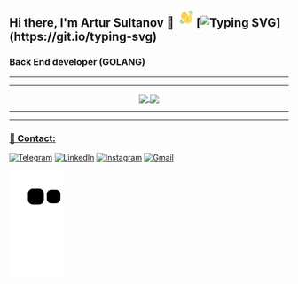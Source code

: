## Hi there, I'm Artur Sultanov 👋 <img src="https://github.com/Burmachine/burmachine/blob/main/.github/assets/hey.gif?raw=true" height="35px" width="35px">[![Typing SVG](https://readme-typing-svg.herokuapp.com?color=%23F46800.svg&lines=Welcome+to+my+GitHub+profile!)](https://git.io/typing-svg)
### Back End developer (GOLANG)

___
___

<div align="center">
<a href="https://github.com/BurMachine/Burmachine">
  <img align="center" src="https://github-readme-stats.vercel.app/api/top-langs/?username=Burmachine&theme=tokyonight&hide_langs_below=1" />
</a>
<a href="https://github.com/BurMachine/Burmachine">
<img align="center" src="https://github-readme-stats.vercel.app/api?username=Burmachine&show_icons=true&theme=tokyonight"
</a>
</div>
  
___
___

  ### 📱 Contact:

[![Telegram](https://img.shields.io/badge/Telegram-2CA5E0?style=for-the-badge&logo=telegram&logoColor=white&theme=tokyonight)](https://t.me/burmachine)
[![LinkedIn](https://img.shields.io/badge/linkedin-%230077B5.svg?style=for-the-badge&logo=linkedin&logoColor=white)](https://www.linkedin.com/mwlite/in/artur-sultanov-2171b6252)
[![Instagram](https://img.shields.io/badge/Instagram-E4405F?style=for-the-badge&logo=instagram&logoColor=white)](https://www.instagram.com/bur_machine/)
[![Gmail](https://img.shields.io/badge/Gmail-D14836?style=for-the-badge&logo=gmail&logoColor=white)](sultanovartur1873@gmail.com)
  
![Snake animation](https://github.com/BurMachine/Burmachine/blob/output/github-contribution-grid-snake.svg)
